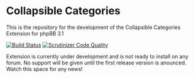 # Collapsible Categories

This is the repository for the development of the Collapsible Categories Extension for phpBB 3.1

[![Build Status](https://travis-ci.org/phpbb-extensions/collapsible-categories.png)](https://travis-ci.org/phpbb-extensions/collapsible-categories)
[![Scrutinizer Code Quality](https://scrutinizer-ci.com/g/phpbb-extensions/collapsible-categories/badges/quality-score.png?b=master)](https://scrutinizer-ci.com/g/phpbb-extensions/collapsible-categories/?branch=master)

Extension is currently under development and is not ready to install on any forum. No support will be given until the first release version is anounced. Watch this space for any news!
